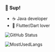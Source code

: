 ### 🚀 Sup!

- ☕ Java developer
- 🤖 Flutter/Dart lover

![GitHub Status](https://github-readme-stats.vercel.app/api?username=seu_user_no_gh&count_private=true&theme=nightowl&show_icons=true)

![MostUsedLangs](https://github-readme-stats.vercel.app/api/top-langs/?username=seu_user_no_gh&theme=nightowl&layout=compact&langs_count=8)
